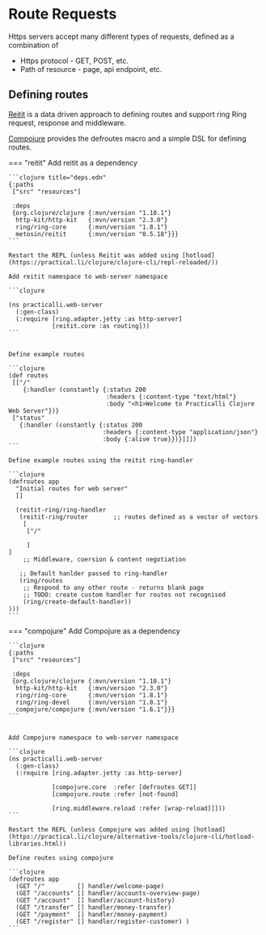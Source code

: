 # Route Requests

Https servers accept many different types of requests, defined as a combination of

* Https protocol - GET, POST, etc.
* Path of resource - page, api endpoint, etc.


## Defining routes

[Reitit](https://github.com/metosin/reitit) is a data driven approach to defining routes and support ring Ring request, response and middleware.

[Compojure](https://github.com/weavejester/compojure) provides the defroutes macro and a simple DSL for defining routes.

=== "reitit"
    Add reitit as a dependency

    ```clojure title="deps.edn"
    {:paths
     ["src" "resources"]

     :deps
     {org.clojure/clojure {:mvn/version "1.10.1"}
      http-kit/http-kit   {:mvn/version "2.3.0"}
      ring/ring-core      {:mvn/version "1.8.1"}
      metosin/reitit      {:mvn/version "0.5.18"}}}
    ```

    Restart the REPL (unless Reitit was added using [hotload](https://practical.li/clojure/clojure-cli/repl-reloaded/))

    Add reitit namespace to web-server namespace

    ```clojure

    (ns practicalli.web-server
      (:gen-class)
      (:require [ring.adapter.jetty :as http-server]
                [reitit.core :as routing]))
    ```


    Define example routes

    ```clojure
    (def routes
     [["/"
        {:handler (constantly {:status 200
                               :headers {:content-type "text/html"}
                               :body "<h1>Welcome to Practicalli Clojure Web Server"})}
     ["status"
       {:handler (constantly {:status 200
                              :headers {:content-type "application/json"}
                              :body {:alive true}})}]]])
    ```

    Define example routes using the reitit ring-handler

    ```clojure
    (defroutes app
      "Initial routes for web server"
      []

      (reitit-ring/ring-handler
       (reitit-ring/router       ;; routes defined as a vector of vectors
        [
         ["/"

         ]
    ]
        ;; Middleware, coersion & content negotiation

       ;; Default hanlder passed to ring-handler
       (ring/routes
        ;; Respond to any other route - returns blank page
        ;; TODO: create custom handler for routes not recognised
        (ring/create-default-handler))
    )))
    ```

=== "compojure"
    Add Compojure as a dependency

    ```clojure
    {:paths
     ["src" "resources"]

     :deps
     {org.clojure/clojure {:mvn/version "1.10.1"}
      http-kit/http-kit   {:mvn/version "2.3.0"}
      ring/ring-core      {:mvn/version "1.8.1"}
      ring/ring-devel     {:mvn/version "1.8.1"}
      compojure/compojure {:mvn/version "1.6.1"}}}
    ```


    Add Compojure namespace to web-server namespace

    ```clojure
    (ns practicalli.web-server
      (:gen-class)
      (:require [ring.adapter.jetty :as http-server]
    
                [compojure.core  :refer [defroutes GET]]
                [compojure.route :refer [not-found]
    
                [ring.middleware.reload :refer [wrap-reload]]]))
    ```
    
    Restart the REPL (unless Compojure was added using [hotload](https://practical.li/clojure/alternative-tools/clojure-cli/hotload-libraries.html))
    
    Define routes using compojure
    
    ```clojure
    (defroutes app
      (GET "/"         [] handler/welcome-page)
      (GET "/accounts" [] handler/accounts-overview-page)
      (GET "/account"  [] handler/account-history)
      (GET "/transfer" [] handler/money-transfer)
      (GET "/payment"  [] handler/money-payment)
      (GET "/register" [] handler/register-customer) )
    ```

